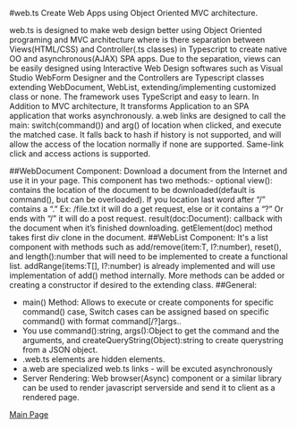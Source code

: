 #web.ts
Create Web Apps using Object Oriented MVC architecture.

web.ts is designed to make web design better using Object Oriented programing and MVC architecture where is there separation between Views(HTML/CSS) and Controller(.ts classes) in Typescript to create native OO and asynchronous(AJAX) SPA apps. 
Due to the separation, views can be easily designed using Interactive Web Design softwares such as Visual Studio WebForm Designer and the Controllers are Typescript classes extending WebDocument, WebList, extending/implementing customized class or none. The framework uses TypeScript and easy to learn.
In Addition to MVC architecture, It transforms Application to an SPA application that works asynchronously. a.web links are designed to call the main: switch(command()) and arg() of location when clicked, and execute the matched case. It falls back to hash if history is not supported, and will allow the access of the location normally if none are supported. 
Same-link click and access actions is supported.

##WebDocument Component:
Download a document from the Internet and use it in your page. 
This component has two methods:-
optional view(): contains the location of the document to be downloaded(default is command(), but can be overloaded). If you location last word after “/” contains a “.” Ex: /file.txt it will do a get request, else or it contains a “?” Or ends with “/” it will do a post request.
result(doc:Document): callback with the document when it’s finished downloading.
getElement(doc) method takes first div clone in the document.
##WebList<T> Component:
It's a list component with methods such as add/remove(item:T, I?:number), reset(), and length():number that will need to be implemented to create a functional list. addRange(items:T[], I?:number) is already implemented and will use implementation of add() method internally. More methods can be added or creating a constructor if desired to the extending class.
##General:
* main() Method: Allows to execute or create components for specific command() case,
Switch cases can be assigned based on specific command() with format command[/?]args..
* You use command():string, args():Object to get the command and the arguments, and createQueryString(Object):string to create querystring from a JSON object.
* .web.ts elements are hidden elements.
* a.web are specialized web.ts links - will be excuted asynchronously
* Server Rendering: Web browser(Async) component or a similar library can be used to render javascript serverside and send it to client as a rendered page.

[Main Page](http://medozs.github.io/web.ts/)